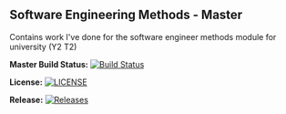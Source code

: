 ## Software Engineering Methods - Master
Contains work I've done for the software engineer methods module for university (Y2 T2)


**Master Build Status:**
[![Build Status](https://travis-ci.com/The-Liam-Blair/sem.svg?branch=master)](https://travis-ci.com/The-Liam-Blair/sem)

**License:**
[![LICENSE](https://img.shields.io/github/license/The-Liam-Blair/sem.svg?style=flat-square)](https://github.com/The-Liam-Blair/sem/blob/master/LICENSE)

**Release:**
[![Releases](https://img.shields.io/github/release/The-Liam-Blair/sem/all.svg?style=flat-square)](https://github.com/The-Liam-Blair/sem/releases)
